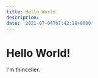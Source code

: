 ```yaml
---
title: Hello World
description:
date: '2021-07-04T07:42:18+0000'
---
```


# Hello World!

I'm thinceller.
